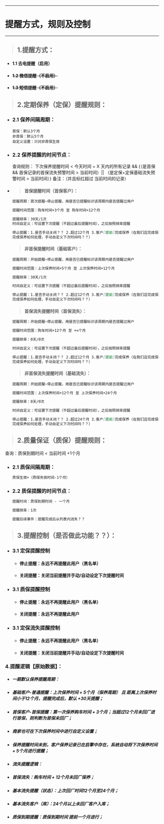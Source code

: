 
---

# 提醒方式，规则及控制

---

> ## 1.提醒方式：

* #### 1.1 去电提醒（启用）
* #### ~~1.2 微信提醒（不启用）~~
* #### ~~1.3 短信提醒（不启用）~~

> ## 2.定期保养（定保）提醒规则：

* ### 2.1 保养间隔周期：

  ```
  首保：默认3个月
  非首保：默认5个月
  自定义设置：只对非首保生效
  ```
* ### 2.2 保养提醒的时间节点：

  查询规则： 下次保养提醒时间 &lt; 今天时间 + X 天内的所有记录 &&  {（是首保 && 首保记录的首保流失预警时间 &gt; 当前时间）\|\| （是定保+定保基础流失预警时间 &gt; 当前时间）}    备注：（并且标红超过 当前时间的记录）

* > #### 首保提醒时间（首保客户）：

  ```markdown
  提醒周期：首次提醒~停止提醒，用是否已提醒标识该周期内是否提醒过用户

  提醒时间范围：购车时间+3个月 至 购车时间+12个月

  提醒频率：30天/1次
  时间自定义：可设置下次提醒（不超过最后提醒时间），之后按照频率提醒

  停止提醒：1.是否手动关闭？？ 2.超过12个月 3.客户[提前]完成保养（在我们店完成保养，在别人店
  完成保养如何处理，手动自定义下次时间吗？？）
  ```

  > #### 非首保提醒时间（基础客户）：

  ```markdown
  提醒周期：开始提醒~停止提醒，用是否已提醒标识该周期内是否提醒过用户

  提醒时间范围：上次保养时间+5个月 至 上次保养时间+12个月

  提醒频率：30天/1次

  时间自定义：可设置下次提醒（不超过最后提醒时间），之后按照频率提醒

  停止提醒：1.是否手动关闭？？ 2.超过12个月 3.客户[提前]完成保养（在我们店完成保养，在别人店
  完成保养如何处理，手动自定义下次时间吗？？）
  ```

  > #### 首保流失提醒时间（首保流失）：

  ```markdown
  提醒周期：开始提醒~停止提醒，用是否已提醒标识该周期内是否提醒过用户

  提醒时间范围：购车时间+12个月 至 +∞个月

  提醒频率：0天/0次

  时间自定义：可设置下次提醒（不超过最后提醒时间），之后按照频率提醒

  停止提醒：1.是否手动关闭？？ 2.超过12个月 3.客户[提前]完成保养（在我们店完成保养，在别人店
  完成保养如何处理，手动自定义下次时间吗？？）
  ```

  > #### 非首保流失提醒时间（基础流失）：

  ```markdown
  提醒周期：开始提醒~停止提醒，用是否已提醒标识该周期内是否提醒过用户

  提醒时间范围：上次保养时间+12个月 至 上次保养时间+24个月

  提醒频率：0天/0次

  时间自定义：可设置下次提醒（不超过最后提醒时间），之后按照频率提醒

  停止提醒：1.是否手动关闭？？ 2.超过24个月 3.客户[提前]完成保养（在我们店完成保养，在别人店
  完成保养如何处理，手动自定义下次时间吗？？）
  ```

> ## 2.质量保证（质保）提醒规则：

查询：质保到期时间  &lt;  当前时间 +1个月

* ### 2.1 质保间隔周期：

  ```markdown
  质保生效+（质保失效时间-1个月）
  ```
* ### 2.2 质保提醒的时间节点：

  ```markdown
  提醒时间：质保到期时间 - 一个月

  提醒频率：1次

  提醒后续事件：提醒完成后从列表内消失？？
  ```

> ## 3.提醒控制（是否做此功能？？）：

* ### 3.1 定保提醒控制

  * #### 停止提醒：永远不再提醒此用户（黑名单）
  * #### 关闭提醒：关闭当前提醒并手动/自动设定下次提醒时间
* ### 3.1 质保提醒控制

  * #### 停止提醒：永远不再提醒此用户（黑名单）
  * #### 关闭提醒：永远不再提醒此用户
* ### 3.1 定保流失提醒控制

  * #### 停止提醒：永远不再提醒此用户（黑名单）
  * #### 关闭提醒：关闭当前提醒并手动/自动设定下次提醒时间

### 4.提醒逻辑【原始数据】：

* ##### 一期默认保养提醒周期：
* ##### 基础客户-普通提醒：上次保养时间 + 5个月（保养周期） 且 距离上次保养时间小于12个月，提醒完成后，默认 +30天提醒；
* ##### 首保客户-首保提醒：第一次保养购车时间 + 3个月；当超过12个月未回厂进行首保，则判断为首保未回厂；
* ##### 商家也可在下次保养时间中进行自定义设置；
* ##### 保养提醒时间未到，客户保养记录已在启擎中存在，系统自动将下次保养时间 + 5个月进行提醒；
* ##### 流失提醒逻辑：
* ##### 首保流失：购车时间 + 12个月未回厂保养；
* ##### 基本流失提醒（状态）：上次回厂时间12个月至24个月；
* ##### 基本流失客户（库）：24个月以上未回厂客户入库；
* ##### 质保到期提醒：质保到期时间 提前一个月进行；



